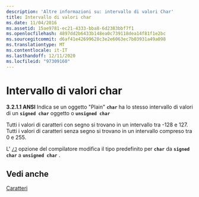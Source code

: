 ```yaml
---
description: 'Altre informazioni su: intervallo di valori Char'
title: Intervallo di valori char
ms.date: 11/04/2016
ms.assetid: 15ae9781-ec21-4333-bba8-6d2383bbf7f1
ms.openlocfilehash: 4897dd2b6433b148ea0c739118dea14f81f1e2bc
ms.sourcegitcommit: d6af41e42699628c3e2e6063ec7b03931a49a098
ms.translationtype: MT
ms.contentlocale: it-IT
ms.lasthandoff: 12/11/2020
ms.locfileid: "97309160"
---
```

# <a name="range-of-char-values"></a>Intervallo di valori char

**3.2.1.1 ANSI** Indica se un oggetto "Plain" **`char`** ha lo stesso intervallo di valori di un **`signed char`** oggetto o **`unsigned char`**

Tutti i valori di caratteri con segno si trovano in un intervallo tra -128 e 127. Tutti i valori di caratteri senza segno si trovano in un intervallo compreso tra 0 e 255.

L' [`/J`](../build/reference/j-default-char-type-is-unsigned.md) opzione del compilatore modifica il tipo predefinito per **`char`** da **`signed char`** a **`unsigned char`** .

## <a name="see-also"></a>Vedi anche

[Caratteri](../c-language/characters.md)
